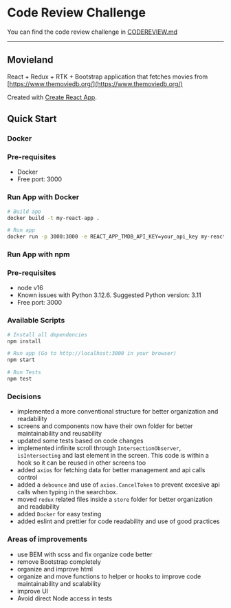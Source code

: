 # Code Review Challenge

You can find the code review challenge in [CODEREVIEW.md](/CODEREVIEW.md)

---

## Movieland

React + Redux + RTK + Bootstrap application that fetches movies from [https://www.themoviedb.org/](https://www.themoviedb.org/)

Created with [Create React App](https://github.com/facebook/create-react-app).

## Quick Start

### Docker

### Pre-requisites

- Docker
- Free port: 3000

### Run App with Docker

```bash
# Build app
docker build -t my-react-app .

# Run app
docker run -p 3000:3000 -e REACT_APP_TMDB_API_KEY=your_api_key my-react-app
```

### Run App with npm

### Pre-requisites

- node v16
- Known issues with Python 3.12.6. Suggested Python version: 3.11
- Free port: 3000

### Available Scripts

```bash
# Install all dependencies
npm install

# Run app (Go to http://localhost:3000 in your browser)
npm start

# Run Tests
npm test
```

### Decisions

- implemented a more conventional structure for better organization and readability
- screens and components now have their own folder for better maintainability and reusability
- updated some tests based on code changes
- implemented infinite scroll through `IntersectionObserver`, `isIntersecting` and last element in the screen. This code is within a hook so it can be reused in other screens too
- added `axios` for fetching data for better management and api calls control
- added a `debounce` and use of `axios.CancelToken` to prevent excesive api calls when typing in the searchbox.
- moved `redux` related files inside a `store` folder for better organization and readability
- added `Docker` for easy testing
- added eslint and prettier for code readability and use of good practices

### Areas of improvements

- use BEM with scss and fix organize code better
- remove Bootstrap completely
- organize and improve html
- organize and move functions to helper or hooks to improve code maintainability and scalability
- improve UI
- Avoid direct Node access in tests
